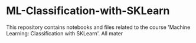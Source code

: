 # ML-Classification-with-SKLearn
This repository contains notebooks and files related to the course 'Machine Learning: Classification with SKLearn'. All mater